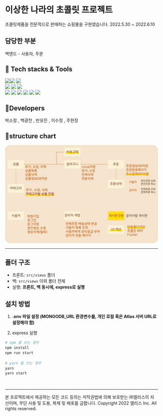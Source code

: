 # 이상한 나라의 초콜릿 프로젝트
초콜릿제품을 전문적으로 판매하는 쇼핑몰을 구현였습니다. 2022.5.30 ~ 2022.6.10<br />

## 담당한 부분
백엔드 - 사용자, 주문 

## 🍪 Tech stacks & Tools
<img src="https://img.shields.io/badge/HTML5-FFDF91?style=flat&logo=HTML5&logoColor=white"/><img src="https://img.shields.io/badge/CSS3-F4DFBA?style=flat&logo=CSS3&logoColor=white"/>
<img src="https://img.shields.io/badge/JavaScript-91684A?style=flat&logo=JavaScript&logoColor=white"/> <br />
<img src="https://img.shields.io/badge/Node.js-FFDF91?style=flat&logo=Node.js&logoColor=white"/>
<img src="https://img.shields.io/badge/Express-EAAC7F?style=flat&logo=Express&logoColor=white"/>
<img src="https://img.shields.io/badge/MongoDB-FFDF91?style=flat&logo=MongoDB&logoColor=white"/> <br />
<img src="https://img.shields.io/badge/Vscode-F4DFBA?style=flat&logo=Vscode&logoColor=white"/>
<img src="https://img.shields.io/badge/Postman-91684A?style=flat&logo=Postman&logoColor=white"/>
<img src="https://img.shields.io/badge/Git-EAAC7F?style=flat&logo=Git&logoColor=white"/>
<img src="https://img.shields.io/badge/GitLab-F4DFBA?style=flat&logo=GitLab&logoColor=white"/>
<img src="https://img.shields.io/badge/Figma-91684A?style=flat&logo=Figma&logoColor=white"/>
<img src="https://img.shields.io/badge/Notion-FFDF91?style=flat&logo=Notion&logoColor=white"/><br />

## 🍰Developers
박소정 , 백광천 , 반유진 , 이수정 , 주현정

## 🍫structure chart
![default](src/views/imgs/site.png)


---

## 폴더 구조
- 프론트: `src/views` 폴더 
- 백: `src/views` 이외 폴더 전체
- 실행: **프론트, 백 동시에, express로 실행**



## 설치 방법

1. **.env 파일 설정 (MONGODB_URL 환경변수를, 개인 로컬 혹은 Atlas 서버 URL로 설정해야 함)**

2. express 실행

```bash
# npm 을 쓰는 경우 
npm install
npm run start

# yarn 을 쓰는 경우
yarn
yarn start
```
<br>

---
본 프로젝트에서 제공하는 모든 코드 등의는 저작권법에 의해 보호받는 ㈜엘리스의 자산이며, 무단 사용 및 도용, 복제 및 배포를 금합니다.
Copyright 2022 엘리스 Inc. All rights reserved.
